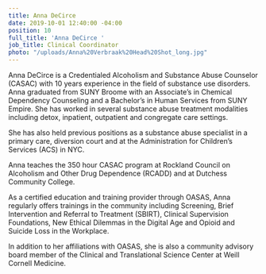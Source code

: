 ```yaml
---
title: Anna DeCirce
date: 2019-10-01 12:40:00 -04:00
position: 10
full_title: 'Anna DeCirce '
job_title: Clinical Coordinator
photo: "/uploads/Anna%20Verbraak%20Head%20Shot_long.jpg"
---
```


Anna DeCirce is a Credentialed Alcoholism and Substance Abuse Counselor (CASAC) with 10 years experience in the field of substance use disorders. Anna graduated from SUNY Broome with an Associate’s in Chemical Dependency Counseling and a Bachelor’s in Human Services from SUNY Empire. She has worked in several substance abuse treatment modalities including detox, inpatient, outpatient and congregate care settings. 

She has also held previous positions as a substance abuse specialist in a primary care, diversion court and at the Administration  for Children’s Services (ACS) in NYC. 

Anna teaches the 350 hour CASAC program at Rockland Council on Alcoholism and Other Drug Dependence (RCADD) and at Dutchess Community College. 

As a certified education and training provider through OASAS, Anna regularly offers trainings in the community including Screening, Brief Intervention and Referral to Treatment (SBIRT), Clinical Supervision Foundations, New Ethical Dilemmas in the Digital Age and Opioid and Suicide Loss in the Workplace.  

In addition to her affiliations with OASAS, she is also a community advisory board member of the Clinical and Translational Science Center at Weill Cornell Medicine. 

